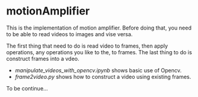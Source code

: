 # motionAmplifier

This is the implementation of motion amplifier.
Before doing that, you need to be able to read videos to images and vise versa.

The first thing that need to do is read video to frames,
then apply operations, any operations you like to the, to frames.
The last thing to do is construct frames into a vdeo.

- *manipulate_videos_with_opencv.ipynb* shows basic use of Opencv.
- *frame2video.py* shows how to construct a video using existing frames.

To be continue...
